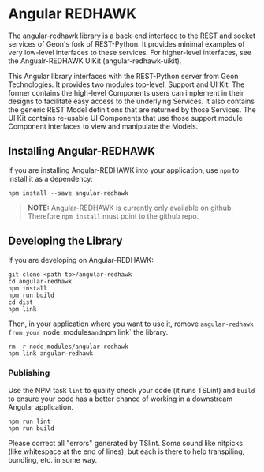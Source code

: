 # Angular REDHAWK

The angular-redhawk library is a back-end interface to the REST and socket services of Geon's fork of REST-Python.  It provides minimal examples of very low-level interfaces to these services.  For higher-level interfaces, see the Angualr-REDHAWK UIKit (angular-redhawk-uikit).

This Angular library interfaces with the REST-Python server from Geon Technologies.  It provides two modules top-level, Support and UI Kit.  The former contains the high-level Components users can implement in their designs to facilitate easy access to the underlying Services.  It also contains the generic REST Model definitions that are returned by those Services.  The UI Kit contains re-usable UI Components that use those support module Component interfaces to view and manipulate the Models.

## Installing Angular-REDHAWK

If you are installing Angular-REDHAWK into your application, use `npm` to install it as a dependency:

    npm install --save angular-redhawk 

 > **NOTE:** Angular-REDHAWK is currently only available on github.  Therefore `npm install` must point to the github repo.

## Developing the Library

If you are developing on Angular-REDHAWK:

    git clone <path to>/angular-redhawk
    cd angular-redhawk
    npm install
    npm run build
    cd dist
    npm link

Then, in your application where you want to use it, remove `angular-redhawk from your `node_modules` and `npm link` the library.

    rm -r node_modules/angular-redhawk
    npm link angular-redhawk

### Publishing

Use the NPM task `lint` to quality check your code (it runs TSLint) and `build` to ensure your code has a better chance of working in a downstream Angular application.

    npm run lint
    npm run build

Please correct all "errors" generated by TSlint.  Some sound like nitpicks (like whitespace at the end of lines), but each is there to help transpiling, bundling, etc. in some way.